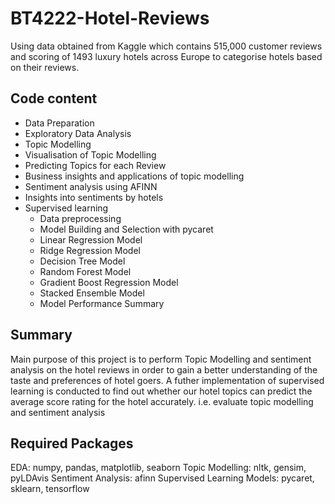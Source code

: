 # BT4222-Hotel-Reviews
Using data obtained from Kaggle which contains 515,000 customer reviews and scoring of 1493 luxury hotels across Europe to categorise hotels based on their reviews.

## Code content
- Data Preparation 
- Exploratory Data Analysis
- Topic Modelling 
- Visualisation of Topic Modelling
- Predicting Topics for each Review
- Business insights and applications of topic modelling 
- Sentiment analysis using AFINN
- Insights into sentiments by hotels
- Supervised learning
  - Data preprocessing 
  - Model Building and Selection with pycaret
  - Linear Regression Model
  - Ridge Regression Model
  - Decision Tree Model
  - Random Forest Model
  - Gradient Boost Regression Model
  - Stacked Ensemble Model
  - Model Performance Summary
  
## Summary
Main purpose of this project is to perform Topic Modelling and sentiment analysis on the hotel reviews in order to gain a better understanding of the taste and preferences of hotel goers. 
A futher implementation of supervised learning is conducted to find out whether our hotel topics can predict the average score rating for the hotel accurately. i.e. evaluate topic modelling and sentiment analysis

## Required Packages
EDA: numpy, pandas, matplotlib, seaborn
Topic Modelling: nltk, gensim, pyLDAvis
Sentiment Analysis: afinn
Supervised Learning Models: pycaret, sklearn, tensorflow
